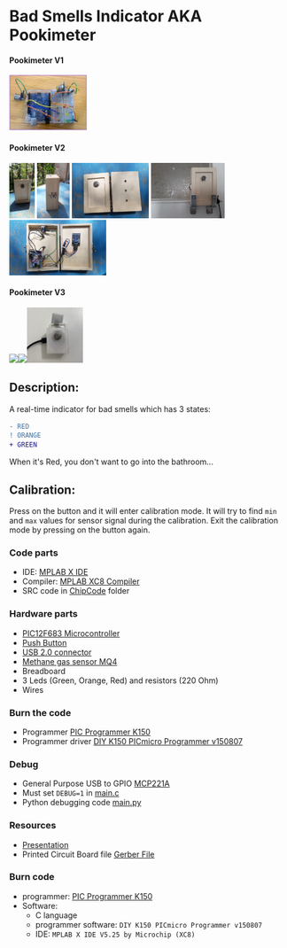 # Bad Smells Indicator AKA Pookimeter
#### Pookimeter V1
<img src="/Resources/v1.jpg" height="100px"/> 

#### Pookimeter V2
<img src="/Resources/v2_1.jpeg" height="100px"/> <img src="/Resources/v2_2.jpeg" height="100px"/> <img src="/Resources/v2_3.jpg" height="100px"/> <img src="/Resources/v2_4.jpg" height="100px"/> <img src="/Resources/v2_5.jpeg" height="100px"/>

#### Pookimeter V3
<img src="/Resources/v3_1.png" height="100px"/><img src="/Resources/v3_2.png" height="100px"/><img src="/Resources/v3_3.png" height="100px"/>

## Description:
A real-time indicator for bad smells which has 3 states:
```diff
- RED
! ORANGE
+ GREEN

```
When it's Red, you don't want to go into the bathroom...

## Calibration:

Press on the button and it will enter calibration mode. 
It will try to find `min` and `max` values for sensor signal during the calibration. 
Exit the calibration mode by pressing on the button again.

### Code parts
  - IDE: [MPLAB X IDE](https://www.microchip.com/en-us/tools-resources/develop/mplab-x-ide)
  - Compiler: [MPLAB XC8 Compiler](https://www.microchip.com/en-us/tools-resources/develop/mplab-xc-compilers)
  - SRC code in [ChipCode](ChipCode) folder
  
### Hardware parts
  - [PIC12F683 Microcontroller](https://ww1.microchip.com/downloads/en/devicedoc/41211d_.pdf)
  - [Push Button](https://www.aliexpress.com/item/1005003400929705.html?spm=a2g0o.order_list.0.0.79b31802wwf9ee)
  - [USB 2.0 connector](https://www.aliexpress.com/item/32265708803.html?spm=a2g0o.order_list.0.0.79b31802wwf9ee)
  - [Methane gas sensor MQ4](https://www.sparkfun.com/datasheets/Sensors/Biometric/MQ-4.pdf)
  - Breadboard
  - 3 Leds (Green, Orange, Red) and resistors (220 Ohm)
  - Wires

### Burn the code
- Programmer [PIC Programmer K150](https://www.ebay.com/itm/PIC-Programmer-K150-USB-Automatic-Microchip-Develop-Microcontroller-ICSP-Cable/252710962515?hash=item3ad6bf4553:g:rG4AAOSw2xRYbh9x) 
- Programmer driver [DIY K150 PICmicro Programmer v150807](https://buyhere22.com/components/k150/) 

### Debug 
- General Purpose USB to GPIO [MCP221A](https://www.adafruit.com/product/4471])
- Must set `DEBUG=1` in [main.c](ChipCode/main.c)
- Python debugging code [main.py](DebugPython/main.py)

### Resources
- [Presentation](Resources/SmellsLikeChips.pdf)
- Printed Circuit Board file [Gerber File](Resources/GerberFile.zip)

### Burn code
- programmer: [PIC Programmer K150](https://www.ebay.com/itm/PIC-Programmer-K150-USB-Automatic-Microchip-Develop-Microcontroller-ICSP-Cable/252710962515?hash=item3ad6bf4553:g:rG4AAOSw2xRYbh9x) 
- Software:
  - C language
  - programmer software: `DIY K150 PICmicro Programmer v150807` 
  - IDE: `MPLAB X IDE V5.25 by Microchip (XC8)`
